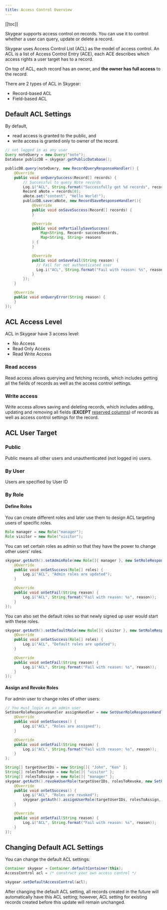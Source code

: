 ```yaml
---
title: Access Control Overview
---
```


[[toc]]

Skygear supports access control on records. You can use it to control whether
a user can query, update or delete a record.

Skygear uses Access Control List (ACL) as the model of access control.
An ACL is a list of Access Control Entry (ACE), each ACE describes which
access rights a user target has to a record.

On top of ACL, each record has an owner, and **the owner has full
access** to the record.

There are 2 types of ACL in Skygear:

- Record-based ACL
- Field-based ACL

## Default ACL Settings

By default,

- read access is granted to the public, and
- write access is granted only to owner of the record.

```java
// not logged in as any user
Query noteQuery = new Query("note");
Database publicDB = skygear.getPublicDatabase();

publicDB.query(noteQuery, new RecordQueryResponseHandler() {
    @Override
    public void onQuerySuccess(Record[] records) {
        // Successful to query Note records
        Log.i("ACL", String.format("Successfully got %d records", records.length));
        Record aNote = records[0];
        aNote.set("content", "Hello World!");
        publicDB.save(aNote, new RecordSaveResponseHandler(){
            @Override
            public void onSaveSuccess(Record[] records) {
            }

            @Override
            public void onPartiallySaveSuccess(
                Map<String, Record> successRecords,
                Map<String, String> reasons
            ) {
            }

            @Override
            public void onSaveFail(String reason) {
              // Fail for not authenticated user
              Log.i("ACL", String.format("Fail with reason: %s", reason));
            }
        });
    }

    @Override
    public void onQueryError(String reason) {
    }
});
```

## ACL Access Level

ACL in Skygear have 3 access level:

- No Access
- Read Only Access
- Read Write Access

### Read access

Read access allows querying and fetching records, which includes getting
all the fields of records as well as the access control settings.

### Write access

Write access allows saving and deleting records, which includes adding,
updating and removing all fields (**EXCEPT**
[reserved columns][doc-reserved-columns]) of records
as well as access control settings for the record.

## ACL User Target

### Public

Public means all other users and unauthenticated (not logged in) users.

### By User

Users are specified by User ID

### By Role

#### Define Roles

You can create different roles and later use them to design ACL targeting users
of specific roles.

```java
Role manager = new Role("manager");
Role visitor = new Role("visitor");
```

You can set certain roles as admin so that they have the power to change other
users' roles.

```java
skygear.getAuth().setAdminRole(new Role[]{ manager }, new SetRoleResponseHandler() {
    @Override
    public void onSetSuccess(Role[] roles) {
        Log.i("ACL", "Admin roles are updated");
    }

    @Override
    public void onSetFail(String reason) {
        Log.i("ACL", String.format("Fail with reason: %s", reason));
    }
});
```

You can also set the default roles so that newly signed up user would start
with these roles.

```java
skygear.getAuth().setDefaultRole(new Role[]{ visitor }, new SetRoleResponseHandler() {
    @Override
    public void onSetSuccess(Role[] roles) {
        Log.i("ACL", "Default roles are updated");
    }

    @Override
    public void onSetFail(String reason) {
        Log.i("ACL", String.format("Fail with reason: %s", reason));
    }
});
```

#### Assign and Revoke Roles

For admin user to change roles of other users:

```java
// You must login as an admin user
SetUserRoleResponseHandler assignHandler = new SetUserRoleResponseHandler() {
    @Override
    public void onSetSuccess() {
        Log.i("ACL", "Roles are assigned");
    }

    @Override
    public void onSetFail(String reason) {
        Log.i("ACL", String.format("Fail with reason: %s", reason));
    }
};

String[] targetUserIDs = new String[]{ "John", "Ken" };
String[] rolesToRevoke = new Role[]{ "visitor" };
String[] rolesToAssign = new Role[]{ "manager" };
skygear.getAuth().revokeUserRole(targetUserIDs, rolesToRevoke, new SetUserRoleResponseHandler() {
    @Override
    public void onSetSuccess() {
        Log.i("ACL", "Roles are revoked");
        skygear.getAuth().assignUserRole(targetUserIDs, rolesToAssign, assignHandler);
    }

    @Override
    public void onSetFail(String reason) {
        Log.i("ACL", String.format("Fail with reason: %s", reason));
    }
});
```

## Changing Default ACL Settings

You can change the default ACL settings:

```java
Container skygear = Container.defaultContainer(this);
AccessControl acl = /* construct your own access control */

skygear.setDefaultAccessControl(acl);
```

After changing the default ACL setting, all records created in the future
will automatically have this ACL setting; however, ACL setting for existing
records created before this update will remain unchanged.

[doc-reserved-columns]: /guides/cloud-db/basics/js/#reserved-columns
